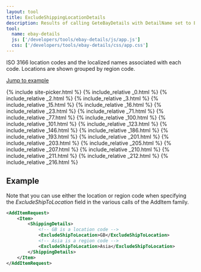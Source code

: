 ```yaml
---
layout: tool
title: ExcludeShippingLocationDetails
description: Results of calling GeteBayDetails with DetailName set to ExcludeShippingLocationDetails.
tool:
  name: ebay-details
  js: ['/developers/tools/ebay-details/js/app.js']
  css: ['/developers/tools/ebay-details/css/app.css']
---
```

ISO 3166 location codes and the localized names associated with each code. Locations are shown grouped by region code.

<a href="#example">Jump to example</a>

{% include site-picker.html %}
{% include_relative _0.html %}
{% include_relative _2.html %}
{% include_relative _3.html %}
{% include_relative _15.html %}
{% include_relative _16.html %}
{% include_relative _23.html %}
{% include_relative _71.html %}
{% include_relative _77.html %}
{% include_relative _100.html %}
{% include_relative _101.html %}
{% include_relative _123.html %}
{% include_relative _146.html %}
{% include_relative _186.html %}
{% include_relative _193.html %}
{% include_relative _201.html %}
{% include_relative _203.html %}
{% include_relative _205.html %}
{% include_relative _207.html %}
{% include_relative _210.html %}
{% include_relative _211.html %}
{% include_relative _212.html %}
{% include_relative _216.html %}

<h2 id="example">Example</h2>

Note that you can use either the location or region code when specifying the *ExcludeShipToLocation* field in the various calls of the AddItem family.

```xml
<AddItemRequest>
    <Item>
        <ShippingDetails>
            <!-- GB is a location code -->
            <ExcludeShipToLocation>GB</ExcludeShipToLocation>
            <!-- Asia is a region code -->
            <ExcludeShipToLocation>Asia</ExcludeShipToLocation>
        </ShippingDetails>
    </Item>
</AddItemRequest>
```
